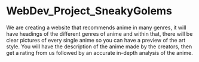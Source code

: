 # WebDev_Project_SneakyGolems
We are creating a website that recommends anime in many genres, it will have headings of the different genres of anime and within that, there will be clear pictures of every single anime so you can have a preview of the art style. You will have the description of the anime made by the creators, then get a rating from us followed by an accurate in-depth analysis of the anime.
